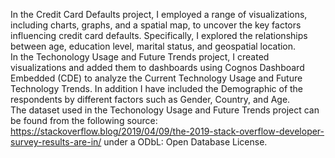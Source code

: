 In the Credit Card Defaults project, I employed a range of visualizations, including charts, graphs, and a spatial map, to uncover the key factors influencing credit card defaults. Specifically, I explored the relationships between age, education level, marital status, and geospatial location.
<br />
In the Techonology Usage and Future Trends project, I created visualizations and added them to dashboards using Cognos Dashboard Embedded (CDE) to analyze the Current Technology Usage and Future Technology Trends. In addition I have included the Demographic of the respondents by different factors such as Gender, Country, and Age.
<br />
The dataset used in the Techonology Usage and Future Trends project can be found from the following source: https://stackoverflow.blog/2019/04/09/the-2019-stack-overflow-developer-survey-results-are-in/ under a ODbL: Open Database License.
